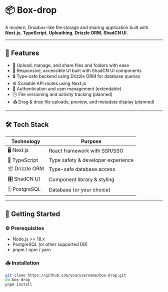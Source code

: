 # 📦 Box-drop

A modern, Dropbox-like file storage and sharing application built with **Next.js**, **TypeScript**, **Uploathing**, **Drizzle ORM**, **ShadCN UI**.

---

## 🚀 Features

- 📁 Upload, manage, and share files and folders with ease
- 🎨 Responsive, accessible UI built with ShadCN UI components
- 🔒 Type-safe backend using Drizzle ORM for database queries
- ⚙️ Scalable API routes using Next.js
- 👥 Authentication and user management (extendable)
- 🕒 File versioning and activity tracking (planned)
- 📤 Drag & drop file uploads, preview, and metadata display (planned)

---

## 🛠 Tech Stack

| Technology    | Purpose                           |
| ------------- | ---------------------------------|
| 🖥 Next.js       | React framework with SSR/SSG      |
| 💙 TypeScript    | Type safety & developer experience|
| 📦 Drizzle ORM   | Type-safe database access         |
| 🎛 ShadCN UI     | Component library & styling       |
| 🗄 PostgreSQL    | Database (or your choice)         |

---

## 🏁 Getting Started

### ⚙️ Prerequisites

- Node.js >= 18.x
- PostgreSQL (or other supported DB)
- pnpm / npm / yarn

### 📥 Installation

```bash
git clone https://github.com/yourusername/box-drop.git
cd box-drop
pnpm install
```